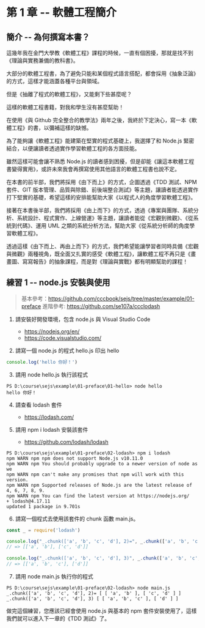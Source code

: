 # 第 1 章 -- 軟體工程簡介

## 簡介 -- 為何撰寫本書？

這幾年我在金門大學教《軟體工程》課程的時候，一直有個困擾，那就是找不到《理論與實務兼備的教科書》。

大部分的軟體工程書，為了避免只能和某個程式語言搭配，都會採用《抽象泛論》的方式，這樣才能涵蓋各種平台與領域。

但是《抽離了程式的軟體工程》，又能剩下些甚麼呢？

這樣的軟體工程書籍，對我和學生沒有甚麼幫助！

在使用《與 Github 完全整合的教學法》兩年之後，我終於下定決心，寫一本《軟體工程》的書，以彌補這樣的缺憾。

為了能夠讓《軟體工程》能建築在堅實的程式基礎上，我選擇了和 Node.js 緊密結合，以便讓讀者透過實作學習軟體工程的各方面技能。

雖然這樣可能會讓不熟悉 Node.js 的讀者感到困擾，但是卻能《讓這本軟體工程書變得實用》，或許未來我會再撰寫使用其他語言的軟體工程書也說不定。

在本書的前半部，我們將採用《由下而上》的方式，企圖透過《TDD 測試、NPM 套件、GIT 版本管理、品質與除錯、前後端整合測試》等主題，讓讀者能透過實作打下堅實的基礎，希望這樣的安排能幫助大家《以程式人的角度學習軟體工程》。

接著在本書後半部，我們將採用《由上而下》的方式，透過《專案與團隊、系統分析、系統設計、程式實作、上線營運》等主題，讓讀者能從《宏觀到微觀》、《從系統到代碼》、運用 UML 之類的系統分析方法，幫助大家《從系統分析師的角度學習軟體工程》。

透過這樣《由下而上、再由上而下》的方式，我們希望能讓學習者同時具備《宏觀與微觀》兩種視角，既全面又扎實的感受《軟體工程》，讓軟體工程不再只是《畫畫圖、寫寫報告》的抽象課程，而是對《理論與實戰》都有明顯幫助的課程！

## 練習 1 -- node.js 安裝與使用

> 基本參考：https://github.com/cccbook/sejs/tree/master/example/01-preface
> 進階參考: https://github.com/se107a/ccclodash

1. 請安裝好開發環境，包含 node.js 與 Visual Studio Code
    * https://nodejs.org/en/
    * https://code.visualstudio.com/

2. 請寫一個 node.js 的程式 hello.js 印出 hello
```js
console.log('hello 你好！')
```

3. 請用 node hello.js 執行該程式

```
PS D:\course\sejs\example\01-preface\01-hello> node hello
hello 你好！
```
4. 請查看 lodash 套件
    * https://lodash.com/

5. 請用 npm i lodash 安裝該套件
    * https://github.com/lodash/lodash
```
PS D:\course\sejs\example\01-preface\02-lodash> npm i lodash
npm WARN npm npm does not support Node.js v10.11.0
npm WARN npm You should probably upgrade to a newer version of node as we
npm WARN npm can't make any promises that npm will work with this version.
npm WARN npm Supported releases of Node.js are the latest release of 4, 6, 7, 8, 9.
npm WARN npm You can find the latest version at https://nodejs.org/
+ lodash@4.17.11
updated 1 package in 9.701s
```

6. 請寫一個程式去使用該套件的 chunk 函數 main.js。
```js
const _ = require('lodash')

console.log("_.chunk(['a', 'b', 'c', 'd'], 2)=", _.chunk(['a', 'b', 'c', 'd'], 2))
// => [['a', 'b'], ['c', 'd']]
 
console.log("_.chunk(['a', 'b', 'c', 'd'], 3)", _.chunk(['a', 'b', 'c', 'd'], 3))
// => [['a', 'b', 'c'], ['d']]
```
7. 請用 node main.js 執行你的程式
```
PS D:\course\sejs\example\01-preface\02-lodash> node main.js
_.chunk(['a', 'b', 'c', 'd'], 2)= [ [ 'a', 'b' ], [ 'c', 'd' ] ]
_.chunk(['a', 'b', 'c', 'd'], 3) [ [ 'a', 'b', 'c' ], [ 'd' ] ]
```

做完這個練習，您應該已經會使用 node.js 與基本的 npm 套件安裝使用了，這樣我們就可以進入下一章的《TDD 測試》了。
